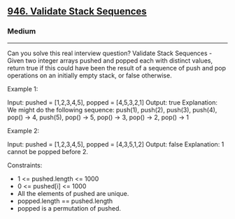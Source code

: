 <h2><a href="https://leetcode.com/problems/validate-stack-sequences/">946. Validate Stack Sequences</a></h2><h3>Medium</h3><hr>Can you solve this real interview question? Validate Stack Sequences - Given two integer arrays pushed and popped each with distinct values, return true if this could have been the result of a sequence of push and pop operations on an initially empty stack, or false otherwise.



Example 1:

Input: pushed = [1,2,3,4,5], popped = [4,5,3,2,1]
Output: true
Explanation: We might do the following sequence:
push(1), push(2), push(3), push(4),
pop() -> 4,
push(5),
pop() -> 5, pop() -> 3, pop() -> 2, pop() -> 1

Example 2:

Input: pushed = [1,2,3,4,5], popped = [4,3,5,1,2]
Output: false
Explanation: 1 cannot be popped before 2.



Constraints:

- 1 <= pushed.length <= 1000
- 0 <= pushed[i] <= 1000
- All the elements of pushed are unique.
- popped.length == pushed.length
- popped is a permutation of pushed.
